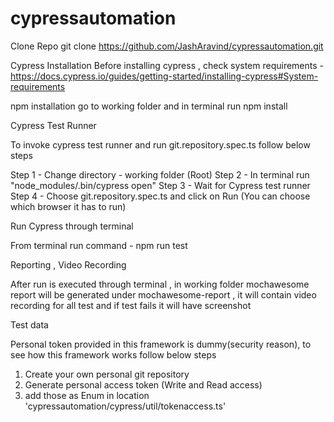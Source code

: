 # cypressautomation

Clone Repo
git clone https://github.com/JashAravind/cypressautomation.git

Cypress Installation
Before installing cypress , check system requirements - https://docs.cypress.io/guides/getting-started/installing-cypress#System-requirements

npm installation
go to working folder and in terminal run npm install

Cypress Test Runner

To invoke cypress test runner and run git.repository.spec.ts follow below steps

Step 1 - Change directory - working folder (Root)
Step 2 - In terminal run "node_modules/.bin/cypress open"
Step 3 - Wait for Cypress test runner
Step 4 - Choose git.repository.spec.ts and click on Run (You can choose which browser it has to run)

Run Cypress through terminal

From terminal run command - npm run test

Reporting , Video Recording

After run is executed through terminal , in working folder mochawesome report will be generated under mochawesome-report , it will contain video recording for all test and if test fails it will have screenshot

Test data

Personal token provided in this framework is dummy(security reason), to see how this framework works follow below steps

1. Create your own personal git repository
2. Generate personal access token (Write and Read access)
3. add those as Enum in location 'cypressautomation/cypress/util/tokenaccess.ts'

